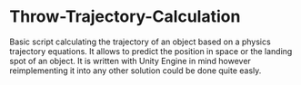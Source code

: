 # Throw-Trajectory-Calculation
Basic script calculating the trajectory of an object based on a physics trajectory equations.
It allows to predict the position in space or the landing spot of an object.
It is written with Unity Engine in mind however reimplementing it into any other solution could be done quite easly.
